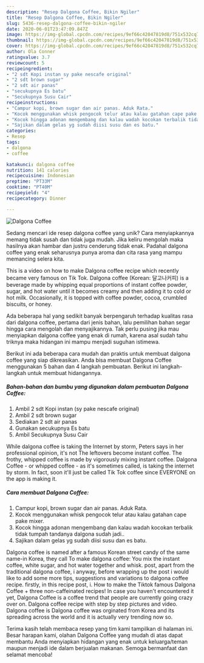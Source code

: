 ```yaml
---
description: "Resep Dalgona Coffee, Bikin Ngiler"
title: "Resep Dalgona Coffee, Bikin Ngiler"
slug: 5436-resep-dalgona-coffee-bikin-ngiler
date: 2020-06-01T23:47:09.847Z
image: https://img-global.cpcdn.com/recipes/9ef66c42047819d8/751x532cq70/dalgona-coffee-foto-resep-utama.jpg
thumbnail: https://img-global.cpcdn.com/recipes/9ef66c42047819d8/751x532cq70/dalgona-coffee-foto-resep-utama.jpg
cover: https://img-global.cpcdn.com/recipes/9ef66c42047819d8/751x532cq70/dalgona-coffee-foto-resep-utama.jpg
author: Ola Conner
ratingvalue: 3.7
reviewcount: 5
recipeingredient:
- "2 sdt Kopi instan sy pake nescafe original"
- "2 sdt brown sugar"
- "2 sdt air panas"
- "secukupnya Es batu"
- "Secukupnya Susu Cair"
recipeinstructions:
- "Campur kopi, brown sugar dan air panas. Aduk Rata."
- "Kocok menggunakan whisk pengocok telur atau kalau gatahan cape pake mixer."
- "Kocok hingga adonan mengembang dan kalau wadah kocokan terbalik tidak tumpah tandanya dalgona sudah jadi.."
- "Sajikan dalam gelas yg sudah diisi susu dan es batu."
categories:
- Resep
tags:
- dalgona
- coffee

katakunci: dalgona coffee 
nutrition: 141 calories
recipecuisine: Indonesian
preptime: "PT33M"
cooktime: "PT40M"
recipeyield: "4"
recipecategory: Dinner

---
```



![Dalgona Coffee](https://img-global.cpcdn.com/recipes/9ef66c42047819d8/751x532cq70/dalgona-coffee-foto-resep-utama.jpg)

Sedang mencari ide resep dalgona coffee yang unik? Cara menyiapkannya memang tidak susah dan tidak juga mudah. Jika keliru mengolah maka hasilnya akan hambar dan justru cenderung tidak enak. Padahal dalgona coffee yang enak seharusnya punya aroma dan cita rasa yang mampu memancing selera kita.

This is a video on how to make Dalgona coffee recipe which recently became very famous on Tik Tok. Dalgona coffee (Korean: 달고나커피) is a beverage made by whipping equal proportions of instant coffee powder, sugar, and hot water until it becomes creamy and then adding it to cold or hot milk. Occasionally, it is topped with coffee powder, cocoa, crumbled biscuits, or honey.

Ada beberapa hal yang sedikit banyak berpengaruh terhadap kualitas rasa dari dalgona coffee, pertama dari jenis bahan, lalu pemilihan bahan segar hingga cara mengolah dan menyajikannya. Tak perlu pusing jika mau menyiapkan dalgona coffee yang enak di rumah, karena asal sudah tahu triknya maka hidangan ini mampu menjadi suguhan istimewa.


Berikut ini ada beberapa cara mudah dan praktis untuk membuat dalgona coffee yang siap dikreasikan. Anda bisa membuat Dalgona Coffee menggunakan 5 bahan dan 4 langkah pembuatan. Berikut ini langkah-langkah untuk membuat hidangannya.

<!--inarticleads1-->

##### Bahan-bahan dan bumbu yang digunakan dalam pembuatan Dalgona Coffee:

1. Ambil 2 sdt Kopi instan (sy pake nescafe original)
1. Ambil 2 sdt brown sugar
1. Sediakan 2 sdt air panas
1. Gunakan secukupnya Es batu
1. Ambil Secukupnya Susu Cair


While dalgona coffee is taking the Internet by storm, Peters says in her professional opinion, it&#39;s not The leftovers become instant coffee. The frothy, whipped coffee is made by vigorously mixing instant coffee. Dalgona Coffee - or whipped coffee - as it&#39;s sometimes called, is taking the internet by storm. In fact, soon it&#39;ll just be called Tik Tok coffee since EVERYONE on the app is making it. 

<!--inarticleads2-->

##### Cara membuat Dalgona Coffee:

1. Campur kopi, brown sugar dan air panas. Aduk Rata.
1. Kocok menggunakan whisk pengocok telur atau kalau gatahan cape pake mixer.
1. Kocok hingga adonan mengembang dan kalau wadah kocokan terbalik tidak tumpah tandanya dalgona sudah jadi..
1. Sajikan dalam gelas yg sudah diisi susu dan es batu.


Dalgona coffee is named after a famous Korean street candy of the same name-in Korea, they call To make dalgona coffee: You mix the instant coffee, white sugar, and hot water together and whisk. post, apart from the traditional dalgona coffee, i anyway, before wrapping up the post i would like to add some more tips, suggestions and variations to dalgona coffee recipe. firstly, in this recipe post, i. How to make the Tiktok famous Dalgona Coffee + three non-caffeinated recipes! In case you haven&#39;t encountered it yet, Dalgona Coffee is a coffee trend that people are currently going crazy over on. Dalgona coffee recipe with step by step pictures and video. Dalgona coffee is Dalgona coffee was orginated from Korea and its spreading across the world and it is actually very trending now so. 

Terima kasih telah membaca resep yang tim kami tampilkan di halaman ini. Besar harapan kami, olahan Dalgona Coffee yang mudah di atas dapat membantu Anda menyiapkan hidangan yang enak untuk keluarga/teman maupun menjadi ide dalam berjualan makanan. Semoga bermanfaat dan selamat mencoba!
